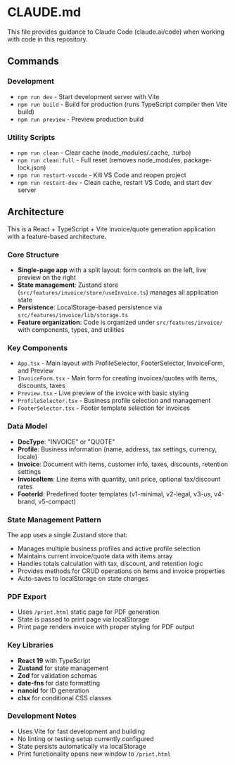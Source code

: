 # CLAUDE.md

This file provides guidance to Claude Code (claude.ai/code) when working with code in this repository.

## Commands

### Development
- `npm run dev` - Start development server with Vite
- `npm run build` - Build for production (runs TypeScript compiler then Vite build)
- `npm run preview` - Preview production build

### Utility Scripts
- `npm run clean` - Clear cache (node_modules/.cache, .turbo)
- `npm run clean:full` - Full reset (removes node_modules, package-lock.json)
- `npm run restart-vscode` - Kill VS Code and reopen project
- `npm run restart-dev` - Clean cache, restart VS Code, and start dev server

## Architecture

This is a React + TypeScript + Vite invoice/quote generation application with a feature-based architecture.

### Core Structure
- **Single-page app** with a split layout: form controls on the left, live preview on the right
- **State management**: Zustand store (`src/features/invoice/store/useInvoice.ts`) manages all application state
- **Persistence**: LocalStorage-based persistence via `src/features/invoice/lib/storage.ts`
- **Feature organization**: Code is organized under `src/features/invoice/` with components, types, and utilities

### Key Components
- `App.tsx` - Main layout with ProfileSelector, FooterSelector, InvoiceForm, and Preview
- `InvoiceForm.tsx` - Main form for creating invoices/quotes with items, discounts, taxes
- `Preview.tsx` - Live preview of the invoice with basic styling
- `ProfileSelector.tsx` - Business profile selection and management
- `FooterSelector.tsx` - Footer template selection for invoices

### Data Model
- **DocType**: "INVOICE" or "QUOTE"
- **Profile**: Business information (name, address, tax settings, currency, locale)
- **Invoice**: Document with items, customer info, taxes, discounts, retention settings
- **InvoiceItem**: Line items with quantity, unit price, optional tax/discount rates
- **FooterId**: Predefined footer templates (v1-minimal, v2-legal, v3-us, v4-brand, v5-compact)

### State Management Pattern
The app uses a single Zustand store that:
- Manages multiple business profiles and active profile selection
- Maintains current invoice/quote data with items array
- Handles totals calculation with tax, discount, and retention logic
- Provides methods for CRUD operations on items and invoice properties
- Auto-saves to localStorage on state changes

### PDF Export
- Uses `/print.html` static page for PDF generation
- State is passed to print page via localStorage
- Print page renders invoice with proper styling for PDF output

### Key Libraries
- **React 19** with TypeScript
- **Zustand** for state management
- **Zod** for validation schemas
- **date-fns** for date formatting
- **nanoid** for ID generation
- **clsx** for conditional CSS classes

### Development Notes
- Uses Vite for fast development and building
- No linting or testing setup currently configured
- State persists automatically via localStorage
- Print functionality opens new window to `/print.html`